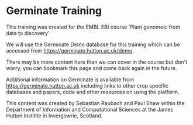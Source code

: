# Germinate Training

This training was created for the EMBL EBI course 'Plant genomes: from data to discovery'

We will use the Germinate Demo database for this training which can be accessed from https://germinate.hutton.ac.uk/demo. 

There may be more content here than we can cover in the course but don't worry, you can bookmark this page and come back again in the future.

Additional information on Germinate is available from https://germinate.hutton.ac.uk including links to other crop specific databases and papers, code and other resources on using the platform.

This content was created by Sebastian Raubach and Paul Shaw within the Department of Information and Computational Sciences at the James Hutton Institite in Invergowrie, Scotland.